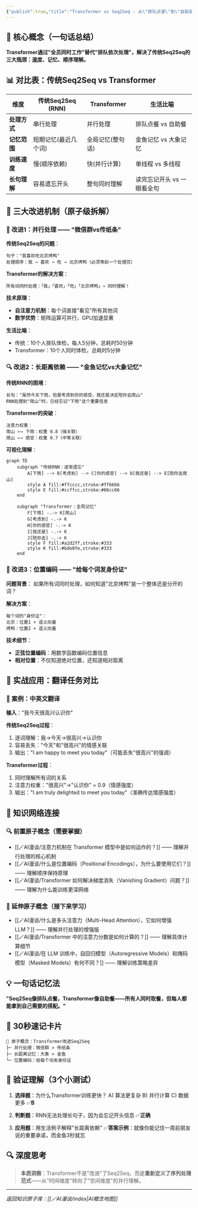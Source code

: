 ```yaml
---
{"publish":true,"title":"Transformer vs Seq2Seq - 从\"排队点餐\"到\"自助餐\"的进化\"","created":"2025-07-13T23:23:24.509+08:00","modified":"2025-07-13T23:26:51.227+08:00","tags":["Seq2Seq","Transformer","并行处理","长距离依赖","原子概念"],"cssclasses":""}
---
```



## 🎯 核心概念（一句话总结）
**Transformer通过"全员同时工作"替代"排队依次处理"，解决了传统Seq2Seq的三大瓶颈：速度、记忆、顺序理解。**

## 📊 对比表：传统Seq2Seq vs Transformer

| 维度 | 传统Seq2Seq (RNN) | Transformer | 生活比喻 |
|---|---|---|---|
| **处理方式** | 串行处理 | 并行处理 | 排队点餐 vs 自助餐 |
| **记忆范围** | 短期记忆(最近几个词) | 全局记忆(整句话) | 金鱼记忆 vs 大象记忆 |
| **训练速度** | 慢(顺序依赖) | 快(并行计算) | 单线程 vs 多线程 |
| **长句理解** | 容易遗忘开头 | 整句同时理解 | 读完忘记开头 vs 一眼看全句 |

## 🎯 三大改进机制（原子级拆解）

### 🔄 改进1：并行处理 —— "微信群vs传纸条"

**传统Seq2Seq的问题**：
```
句子："我喜欢吃北京烤鸭"
处理顺序：我 → 喜欢 → 吃 → 北京烤鸭（必须等前一个处理完）
```

**Transformer的解决方案**：
```
所有词同时处理：「我」「喜欢」「吃」「北京烤鸭」→ 同时理解！
```

**技术原理**：
- **自注意力机制**：每个词直接"看见"所有其他词
- **数学优势**：矩阵运算可并行，GPU加速显著

**生活比喻**：
- 传统：10个人排队体检，每人5分钟，总耗时50分钟
- Transformer：10个人同时体检，总耗时5分钟

### 🔍 改进2：长距离依赖 —— "金鱼记忆vs大象记忆"

**传统RNN的困境**：
```
长句："虽然今天下雨，但是考虑到你的感受，我还是决定陪你去爬山"
RNN处理到"爬山"时，已经忘记"下雨"这个重要信息
```

**Transformer的突破**：
```
注意力权重：
爬山 ←→ 下雨：权重 0.8（强关联）
爬山 ←→ 感受：权重 0.7（中等关联）
```

**可视化理解**：
```mermaid
graph TD
    subgraph "传统RNN：逐渐遗忘"
        A[下雨] --> B[考虑到] --> C[你的感受] --> D[我还是] --> E[陪你去爬山]
        style A fill:#ffcccc,stroke:#ff6666
        style E fill:#ccffcc,stroke:#66cc66
    end
    
    subgraph "Transformer：全局记忆"
        F[下雨] -.-> K[爬山]
        G[考虑到] -.-> K
        H[你的感受] -.-> K
        I[我还是] -.-> K
        J[陪你去] -.-> K
        style F fill:#a2d2ff,stroke:#333
        style K fill:#bde0fe,stroke:#333
    end
```

### 📍 改进3：位置编码 —— "给每个词发身份证"

**问题背景**：
如果所有词同时处理，如何知道"北京烤鸭"是一个整体还是分开的词？

**解决方案**：
```
每个词的"身份证"：
北京：位置1 + 语义向量
烤鸭：位置2 + 语义向量
```

**技术细节**：
- **正弦位置编码**：用数学函数编码位置信息
- **相对位置**：不仅知道绝对位置，还知道相对距离

## 🎯 实战应用：翻译任务对比

### 📝 案例：中英文翻译

**输入**："我今天很高兴认识你"

**传统Seq2Seq过程**：
1. 逐词理解：我→今天→很高兴→认识你
2. 容易丢失："今天"和"很高兴"的情感关联
3. 输出："I am happy to meet you today"（可能丢失"很高兴"的强调）

**Transformer过程**：
1. 同时理解所有词的关系
2. 注意力权重："很高兴"→"认识你" = 0.9（情感强度）
3. 输出："I am truly delighted to meet you today"（准确传达情感强度）

## 🔗 知识网络连接

### 🔍 前置原子概念（需要掌握）
- [[🪄AI漫谈/注意力机制在 Transformer 模型中是如何运作的？]] —— 理解并行处理的核心机制
- [[🪄AI漫谈/什么是位置编码（Positional Encodings），为什么要使用它们？]] —— 理解顺序保持原理
- [[🪄AI漫谈/Transformer 如何解决梯度消失（Vanishing Gradient）问题？]] —— 理解为什么能训练更深网络

### 🎯 延伸原子概念（接下来学习）
- [[🪄AI漫谈/什么是多头注意力（Multi-Head Attention），它如何增强 LLM？]] —— 理解并行处理的增强版
- [[🪄AI漫谈/Transformer 中的注意力分数是如何计算的？]] —— 理解具体计算细节
- [[🪄AI漫谈/在 LLM 训练中，自回归模型（Autoregressive Models）和掩码模型（Masked Models）有何不同？]] —— 理解训练策略差异

## 💡 一句话记忆法

**"Seq2Seq像排队点餐，Transformer像自助餐——所有人同时取餐，但每人都能拿到自己需要的搭配。"**

## 🎯 30秒速记卡片

```
🎴 原子概念：Transformer改进Seq2Seq
├─ 并行处理：微信群 > 传纸条
├─ 长距离记忆：大象 > 金鱼  
└─ 位置编码：给每个词发身份证
```

## 🧪 验证理解（3个小测试）

1. **选择题**：为什么Transformer训练更快？
   A) 算法更复杂  B) 并行计算  C) 数据更多  ✅**B**

2. **判断题**：RNN无法处理长句子，因为会忘记开头信息 ✅**正确**

3. **应用题**：用生活例子解释"长距离依赖"
   ✅**答案示例**：就像你能记住一周前朋友说的重要承诺，而金鱼3秒就忘

## 🔍 深度思考

> **本质洞察**：Transformer不是"改进"了Seq2Seq，而是**重新定义了序列处理范式**——从"时间维度"转向了"空间维度"的并行理解。

---

*返回知识原子库：[[🪄AI漫谈/index\|AI概念地图]]*